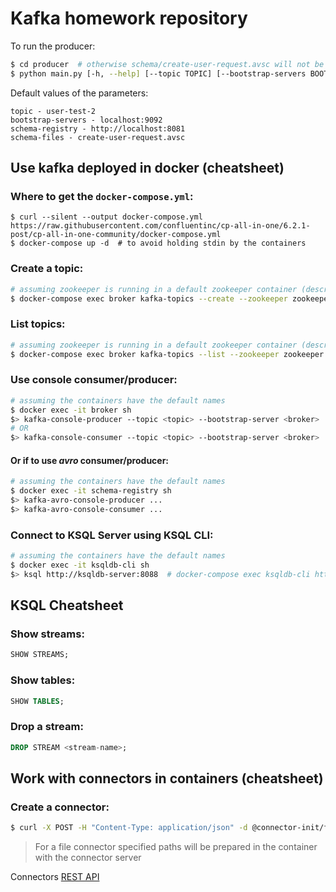 # Kafka homework repository

To run the producer:
```bash
$ cd producer  # otherwise schema/create-user-request.avsc will not be found
$ python main.py [-h, --help] [--topic TOPIC] [--bootstrap-servers BOOTSTRAP_SERVERS] [--schema-registry SCHEMA_REGISTRY] [--schema-file SCHEMA_FILE]
```

Default values of the parameters:

```
topic - user-test-2
bootstrap-servers - localhost:9092
schema-registry - http://localhost:8081
schema-files - create-user-request.avsc
```

## Use kafka deployed in docker (cheatsheet)

### Where to get the `docker-compose.yml`:
```
$ curl --silent --output docker-compose.yml https://raw.githubusercontent.com/confluentinc/cp-all-in-one/6.2.1-post/cp-all-in-one-community/docker-compose.yml
$ docker-compose up -d  # to avoid holding stdin by the containers
```

### Create a topic:
```bash
# assuming zookeeper is running in a default zookeeper container (described in the docker-compose.yml)
$ docker-compose exec broker kafka-topics --create --zookeeper zookeeper:2181 --replication-factor 1 --partitions 1 --topic <topic_name>
```

### List topics:
```bash
# assuming zookeeper is running in a default zookeeper container (described in the docker-compose.yml)
$ docker-compose exec broker kafka-topics --list --zookeeper zookeeper:2181
```

### Use console consumer/producer:
```bash
# assuming the containers have the default names
$ docker exec -it broker sh
$> kafka-console-producer --topic <topic> --bootstrap-server <broker>  # localhost:9092
# OR
$> kafka-console-consumer --topic <topic> --bootstrap-server <broker>  # localhost:9092 --from-beginning
```
#### Or if to use *avro* consumer/producer:
```bash
# assuming the containers have the default names
$ docker exec -it schema-registry sh
$> kafka-avro-console-producer ...
$> kafka-avro-console-consumer ...
```

### Connect to KSQL Server using KSQL CLI:
```bash
# assuming the containers have the default names
$ docker exec -it ksqldb-cli sh
$> ksql http://ksqldb-server:8088  # docker-compose exec ksqldb-cli http://ksqldb-server:8088 does not enter anywhere
```


## KSQL Cheatsheet

### Show streams:
```sql
SHOW STREAMS;
```

### Show tables:
```sql
SHOW TABLES;
```

### Drop a stream:
```sql
DROP STREAM <stream-name>;
```


## Work with connectors in containers (cheatsheet)
### Create a connector:
```bash
$ curl -X POST -H "Content-Type: application/json" -d @connector-init/file-connector-sink.json localhost:8083/connectors
```

> For a file connector specified paths will be prepared in the container with the connector server

Connectors [REST API](https://docs.confluent.io/platform/current/connect/references/restapi.html)